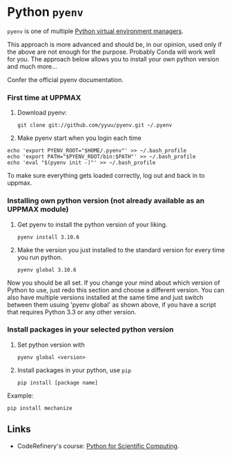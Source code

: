 # Python `pyenv`

`pyenv` is one of multiple
[Python virtual environment managers](python_virtual_environments.md).

This approach is more advanced and should be, in our opinion, used only if the
above are not enough for the purpose. Probably Conda will work well for you.
The approach below allows you to install your own python version and much more…

Confer the official pyenv documentation.

### First time at UPPMAX

1. Download pyenv:

    ```git clone git://github.com/yyuu/pyenv.git ~/.pyenv```

2. Make pyenv start when you login each time

```
echo 'export PYENV_ROOT="$HOME/.pyenv"' >> ~/.bash_profile
echo 'export PATH="$PYENV_ROOT/bin:$PATH"' >> ~/.bash_profile
echo 'eval "$(pyenv init -)"' >> ~/.bash_profile
```

To make sure everything gets loaded correctly, log out and back in to uppmax.

### Installing own python version (not already available as an UPPMAX module)

1. Get pyenv to install the python version of your liking.

    ```pyenv install 3.10.6```

1. Make the version you just installed to the standard version for every time you run python.

    ```pyenv global 3.10.6```

Now you should be all set. If you change your mind about which version of
Python to use, just redo this section and choose a different version. You can
also have multiple versions installed at the same time and just switch between
them usuing 'pyenv global' as shown above, if you have a script that requires
Python 3.3 or any other version.

### Install packages in your selected python version

1. Set python version with

    ```pyenv global <version>```

1. Install packages in your python, use `pip`

    ```
    pip install [package name]
    ```

Example:

```
pip install mechanize
```

## Links

- CodeRefinery's course: [Python for Scientific Computing](https://aaltoscicomp.github.io/python-for-scicomp/).
